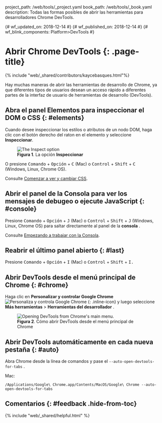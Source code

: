 project_path: /web/tools/_project.yaml
book_path: /web/tools/_book.yaml
description: Todas las formas posibles de abrir las herramientas para desarrolladores Chrome DevTools.

{# wf_updated_on: 2018-12-14 #} {# wf_published_on: 2018-12-14 #} {#
wf_blink_components: Platform>DevTools #}

# Abrir Chrome DevTools {: .page-title}

{% include "web/_shared/contributors/kaycebasques.html"%}

Hay muchas maneras de abrir las herramientas de desarrollo de Chrome, ya que
diferentes tipos de usuarios desean un acceso rápido a diferentes partes de la
interfaz de usuario de herramientas de desarrollo (DevTools).

## Abra el panel Elementos para inspeccionar el DOM o CSS {: #elements}

Cuando desee inspeccionar los estilos o atributos de un nodo DOM, haga clic con
el botón derecho del raton en el elemento y seleccione **Inspeccionar**.

<figure>
  <img
src="https://github.com/google/WebFundamentals/blob/master/web/tools/chrome-devtools/images/inspect.png?raw=true"
alt="The Inspect option">
  <figcaption>     <b>Figura 1</b>. La opción <b>Inspeccionar</b></figcaption>
</figure>

O presione <kbd>Comando</kbd> + <kbd>Opción</kbd> + <kbd>C</kbd> (Mac) o
<kbd>Control</kbd> + <kbd>Shift</kbd> + <kbd>C</kbd> (Windows, Linux, Chrome
OS).

Consulte [Comenzar a ver y cambiar CSS](/web/tools/chrome-devtools/css/).

## Abrir el panel de la Consola para ver los mensajes de debugeo o ejecute JavaScript {: #console}

Presione <kbd>Comando</kbd> + <kbd>Opción</kbd> + <kbd>J</kbd> (Mac) o
<kbd>Control</kbd> + <kbd>Shift</kbd> + <kbd>J</kbd> (Windows, Linux, Chrome OS)
para saltar directamente al panel de la **consola** .

Consulte [Empezando a trabajar con la
Consola](/web/tools/chrome-devtools/console/get-started).

## Reabrir el último panel abierto {: #last}

Presione <kbd>Comando</kbd> + <kbd>Opción</kbd> + <kbd>I</kbd> (Mac) o
<kbd>Control</kbd> + <kbd>Shift</kbd> + <kbd>I.</kbd>

## Abrir DevTools desde el menú principal de Chrome {: #chrome}

Haga clic en **Personalizar y controlar Google Chrome** ![Personaliza y controla
Google
Chrome](https://github.com/google/WebFundamentals/blob/master/web/tools/chrome-devtools/images/shared/main-menu.png?raw=true)
{: .inline-icon} y luego seleccione **Más herramientas** > **Herramientas del
desarrollador** .

<figure>
  <img
src="https://github.com/google/WebFundamentals/blob/master/web/tools/chrome-devtools/images/open-from-main.png?raw=true"
alt="Opening DevTools from Chrome's main menu.">
  <figcaption>     <b>Figura 2</b>. Cómo abrir DevTools desde el menú principal
de Chrome</figcaption>
</figure>

## Abrir DevTools automáticamente en cada nueva pestaña {: #auto}

Abra Chrome desde la línea de comandos y pase el `--auto-open-devtools-for-tabs`
.

Mac:

```
/Applications/Google\ Chrome.app/Contents/MacOS/Google\ Chrome --auto-open-devtools-for-tabs
```

## Comentarios {: #feedback .hide-from-toc}

{% include "web/_shared/helpful.html" %}
